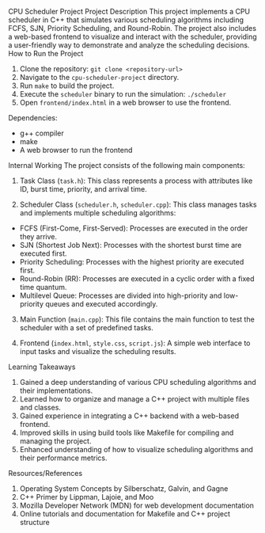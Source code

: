 CPU Scheduler Project
Project Description
This project implements a CPU scheduler in C++ that simulates various scheduling algorithms including FCFS, SJN, Priority Scheduling, and Round-Robin. The project also includes a web-based frontend to visualize and interact with the scheduler, providing a user-friendly way to demonstrate and analyze the scheduling decisions.
How to Run the Project
1. Clone the repository: `git clone <repository-url>`
2. Navigate to the `cpu-scheduler-project` directory.
3. Run `make` to build the project.
4. Execute the `scheduler` binary to run the simulation: `./scheduler`
5. Open `frontend/index.html` in a web browser to use the frontend.

Dependencies:
- g++ compiler
- make
- A web browser to run the frontend

Internal Working
The project consists of the following main components:

1. Task Class (`task.h`): This class represents a process with attributes like ID, burst time, priority, and arrival time.

2. Scheduler Class (`scheduler.h`, `scheduler.cpp`): This class manages tasks and implements multiple scheduling algorithms:
- FCFS (First-Come, First-Served): Processes are executed in the order they arrive.
- SJN (Shortest Job Next): Processes with the shortest burst time are executed first.
- Priority Scheduling: Processes with the highest priority are executed first.
- Round-Robin (RR): Processes are executed in a cyclic order with a fixed time quantum.
- Multilevel Queue: Processes are divided into high-priority and low-priority queues and executed accordingly.

3. Main Function (`main.cpp`): This file contains the main function to test the scheduler with a set of predefined tasks.

4. Frontend (`index.html`, `style.css`, `script.js`): A simple web interface to input tasks and visualize the scheduling results.

Learning Takeaways
1. Gained a deep understanding of various CPU scheduling algorithms and their implementations.
2. Learned how to organize and manage a C++ project with multiple files and classes.
3. Gained experience in integrating a C++ backend with a web-based frontend.
4. Improved skills in using build tools like Makefile for compiling and managing the project.
5. Enhanced understanding of how to visualize scheduling algorithms and their performance metrics.

Resources/References
1. Operating System Concepts by Silberschatz, Galvin, and Gagne
2. C++ Primer by Lippman, Lajoie, and Moo
3. Mozilla Developer Network (MDN) for web development documentation
4. Online tutorials and documentation for Makefile and C++ project structure

